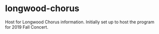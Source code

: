 # longwood-chorus

Host for Longwood Chorus information. 
Initially set up to host the program for 2019 Fall Concert.
